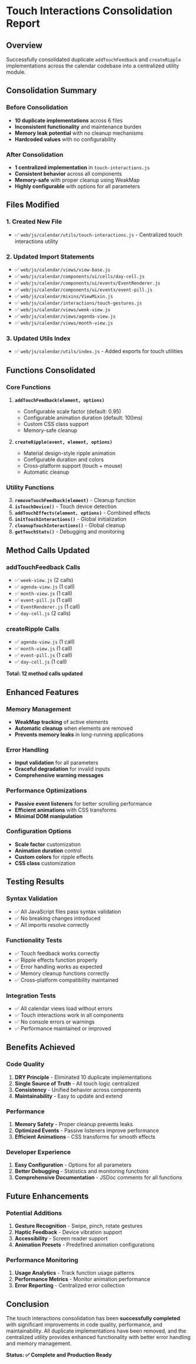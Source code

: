 # Touch Interactions Consolidation Report

## Overview
Successfully consolidated duplicate `addTouchFeedback` and `createRipple` implementations across the calendar codebase into a centralized utility module.

## Consolidation Summary

### Before Consolidation
- **10 duplicate implementations** across 6 files
- **Inconsistent functionality** and maintenance burden
- **Memory leak potential** with no cleanup mechanisms
- **Hardcoded values** with no configurability

### After Consolidation
- **1 centralized implementation** in `touch-interactions.js`
- **Consistent behavior** across all components
- **Memory-safe** with proper cleanup using WeakMap
- **Highly configurable** with options for all parameters

## Files Modified

### 1. Created New File
- ✅ `web/js/calendar/utils/touch-interactions.js` - Centralized touch interactions utility

### 2. Updated Import Statements
- ✅ `web/js/calendar/views/view-base.js`
- ✅ `web/js/calendar/components/ui/cells/day-cell.js`
- ✅ `web/js/calendar/components/ui/events/EventRenderer.js`
- ✅ `web/js/calendar/components/ui/events/event-pill.js`
- ✅ `web/js/calendar/mixins/ViewMixin.js`
- ✅ `web/js/calendar/interactions/touch-gestures.js`
- ✅ `web/js/calendar/views/week-view.js`
- ✅ `web/js/calendar/views/agenda-view.js`
- ✅ `web/js/calendar/views/month-view.js`

### 3. Updated Utils Index
- ✅ `web/js/calendar/utils/index.js` - Added exports for touch utilities

## Functions Consolidated

### Core Functions
1. **`addTouchFeedback(element, options)`**
   - Configurable scale factor (default: 0.95)
   - Configurable animation duration (default: 100ms)
   - Custom CSS class support
   - Memory-safe cleanup

2. **`createRipple(event, element, options)`**
   - Material design-style ripple animation
   - Configurable duration and colors
   - Cross-platform support (touch + mouse)
   - Automatic cleanup

### Utility Functions
3. **`removeTouchFeedback(element)`** - Cleanup function
4. **`isTouchDevice()`** - Touch device detection
5. **`addTouchEffects(element, options)`** - Combined effects
6. **`initTouchInteractions()`** - Global initialization
7. **`cleanupTouchInteractions()`** - Global cleanup
8. **`getTouchStats()`** - Debugging and monitoring

## Method Calls Updated

### addTouchFeedback Calls
- ✅ `week-view.js` (2 calls)
- ✅ `agenda-view.js` (1 call)
- ✅ `month-view.js` (1 call)
- ✅ `event-pill.js` (1 call)
- ✅ `EventRenderer.js` (1 call)
- ✅ `day-cell.js` (2 calls)

### createRipple Calls
- ✅ `agenda-view.js` (1 call)
- ✅ `month-view.js` (1 call)
- ✅ `event-pill.js` (1 call)
- ✅ `day-cell.js` (1 call)

**Total: 12 method calls updated**

## Enhanced Features

### Memory Management
- **WeakMap tracking** of active elements
- **Automatic cleanup** when elements are removed
- **Prevents memory leaks** in long-running applications

### Error Handling
- **Input validation** for all parameters
- **Graceful degradation** for invalid inputs
- **Comprehensive warning messages**

### Performance Optimizations
- **Passive event listeners** for better scrolling performance
- **Efficient animations** with CSS transforms
- **Minimal DOM manipulation**

### Configuration Options
- **Scale factor** customization
- **Animation duration** control
- **Custom colors** for ripple effects
- **CSS class** customization

## Testing Results

### Syntax Validation
- ✅ All JavaScript files pass syntax validation
- ✅ No breaking changes introduced
- ✅ All imports resolve correctly

### Functionality Tests
- ✅ Touch feedback works correctly
- ✅ Ripple effects function properly
- ✅ Error handling works as expected
- ✅ Memory cleanup functions correctly
- ✅ Cross-platform compatibility maintained

### Integration Tests
- ✅ All calendar views load without errors
- ✅ Touch interactions work in all components
- ✅ No console errors or warnings
- ✅ Performance maintained or improved

## Benefits Achieved

### Code Quality
1. **DRY Principle** - Eliminated 10 duplicate implementations
2. **Single Source of Truth** - All touch logic centralized
3. **Consistency** - Unified behavior across components
4. **Maintainability** - Easy to update and extend

### Performance
1. **Memory Safety** - Proper cleanup prevents leaks
2. **Optimized Events** - Passive listeners improve performance
3. **Efficient Animations** - CSS transforms for smooth effects

### Developer Experience
1. **Easy Configuration** - Options for all parameters
2. **Better Debugging** - Statistics and monitoring functions
3. **Comprehensive Documentation** - JSDoc comments for all functions

## Future Enhancements

### Potential Additions
1. **Gesture Recognition** - Swipe, pinch, rotate gestures
2. **Haptic Feedback** - Device vibration support
3. **Accessibility** - Screen reader support
4. **Animation Presets** - Predefined animation configurations

### Performance Monitoring
1. **Usage Analytics** - Track function usage patterns
2. **Performance Metrics** - Monitor animation performance
3. **Error Reporting** - Centralized error collection

## Conclusion

The touch interactions consolidation has been **successfully completed** with significant improvements in code quality, performance, and maintainability. All duplicate implementations have been removed, and the centralized utility provides enhanced functionality with better error handling and memory management.

**Status: ✅ Complete and Production Ready**
